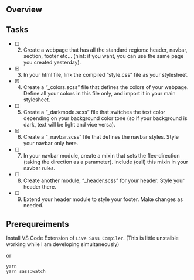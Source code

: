 ## Overview

## Tasks

- [ ] 2. Create a webpage that has all the standard regions: header, navbar, section, footer etc... (hint: if you want, you can use the same page you created yesterday).
- [x] 3. In your html file, link the compiled “style.css” file as your stylesheet.
- [x] 4. Create a “\_colors.scss” file that defines the colors of your webpage. Define all your colors in this file only, and import it in your main stylesheet.
- [ ] 5. Create a “\_darkmode.scss” file that switches the text color depending on your background color tone (so if your background is dark, text will be light and vice versa).
- [x] 6. Create a “\_navbar.scss” file that defines the navbar styles. Style your navbar only here.
- [ ] 7. In your navbar module, create a mixin that sets the flex-direction (taking the direction as a parameter). Include (call) this mixin in your navbar rules.
- [ ] 8. Create another module, “\_header.scss” for your header. Style your header there.
- [ ] 9. Extend your header module to style your footer. Make changes as needed.

## Prerequreiments

Install VS Code Extension of `Live Sass Compiler`.
(This is little unstaible working while I am developing simultaneously)

or

```
yarn
yarn sass:watch
```


